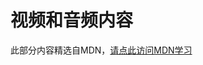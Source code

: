 # 视频和音频内容

此部分内容精选自MDN，[请点此访问MDN学习](https://developer.mozilla.org/zh-CN/docs/Learn/HTML/Multimedia_and_embedding/Video_and_audio_content)